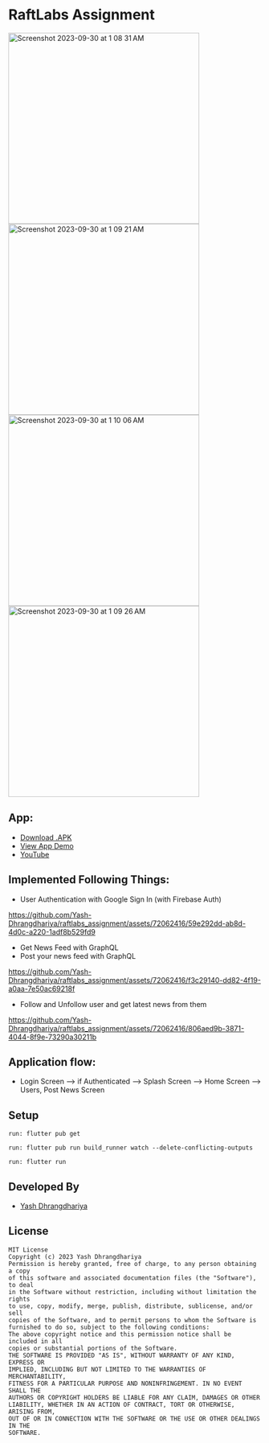 # RaftLabs Assignment

<img width="380" alt="Screenshot 2023-09-30 at 1 08 31 AM" src="https://github.com/Yash-Dhrangdhariya/raftlabs_assignment/assets/72062416/c5fc97c1-9b82-4f2a-a3cf-4034676c2b87">
<img width="380" alt="Screenshot 2023-09-30 at 1 09 21 AM" src="https://github.com/Yash-Dhrangdhariya/raftlabs_assignment/assets/72062416/677a2171-0a27-4989-a3ed-80f2d26e50fb">
<img width="380" alt="Screenshot 2023-09-30 at 1 10 06 AM" src="https://github.com/Yash-Dhrangdhariya/raftlabs_assignment/assets/72062416/8c5cdffa-d451-42f1-a86a-d178eccd6686">
<img width="380" alt="Screenshot 2023-09-30 at 1 09 26 AM" src="https://github.com/Yash-Dhrangdhariya/raftlabs_assignment/assets/72062416/3cb4cb98-9d76-40c4-922a-8e73267d15d9">


## App:

- [Download .APK](https://drive.google.com/file/d/1gpW0xSdTaY5irqs13fdY6UOkxgvDiJoH/view?usp=share_link)
- [View App Demo](https://drive.google.com/file/d/1SOPWF2bvmjLX2EEwGBOi9tsrv_sDKR-p/view?usp=share_link)
- [YouTube](https://youtu.be/GpoFxNGILVo)

## Implemented Following Things:

- User Authentication with Google Sign In (with Firebase Auth)

https://github.com/Yash-Dhrangdhariya/raftlabs_assignment/assets/72062416/59e292dd-ab8d-4d0c-a220-1adf8b529fd9
  
- Get News Feed with GraphQL
- Post your news feed with GraphQL

https://github.com/Yash-Dhrangdhariya/raftlabs_assignment/assets/72062416/f3c29140-dd82-4f19-a0aa-7e50ac69218f

- Follow and Unfollow user and get latest news from them

https://github.com/Yash-Dhrangdhariya/raftlabs_assignment/assets/72062416/806aed9b-3871-4044-8f9e-73290a30211b



## Application flow:

- Login Screen --> if Authenticated --> Splash Screen --> Home Screen --> Users, Post News Screen

## Setup

    run: flutter pub get

    run: flutter pub run build_runner watch --delete-conflicting-outputs

    run: flutter run 

## Developed By

- [Yash Dhrangdhariya](https://github.com/Yash-Dhrangdhariya)

## License

```text
MIT License
Copyright (c) 2023 Yash Dhrangdhariya
Permission is hereby granted, free of charge, to any person obtaining a copy
of this software and associated documentation files (the "Software"), to deal
in the Software without restriction, including without limitation the rights
to use, copy, modify, merge, publish, distribute, sublicense, and/or sell
copies of the Software, and to permit persons to whom the Software is
furnished to do so, subject to the following conditions:
The above copyright notice and this permission notice shall be included in all
copies or substantial portions of the Software.
THE SOFTWARE IS PROVIDED "AS IS", WITHOUT WARRANTY OF ANY KIND, EXPRESS OR
IMPLIED, INCLUDING BUT NOT LIMITED TO THE WARRANTIES OF MERCHANTABILITY,
FITNESS FOR A PARTICULAR PURPOSE AND NONINFRINGEMENT. IN NO EVENT SHALL THE
AUTHORS OR COPYRIGHT HOLDERS BE LIABLE FOR ANY CLAIM, DAMAGES OR OTHER
LIABILITY, WHETHER IN AN ACTION OF CONTRACT, TORT OR OTHERWISE, ARISING FROM,
OUT OF OR IN CONNECTION WITH THE SOFTWARE OR THE USE OR OTHER DEALINGS IN THE
SOFTWARE.
```
